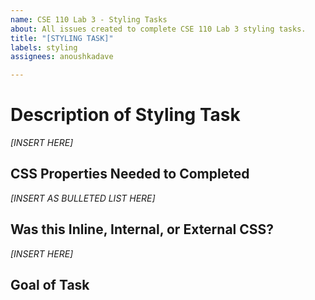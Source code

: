 ```yaml
---
name: CSE 110 Lab 3 - Styling Tasks
about: All issues created to complete CSE 110 Lab 3 styling tasks.
title: "[STYLING TASK]"
labels: styling
assignees: anoushkadave

---
```


# Description of Styling Task
*[INSERT HERE]*

## CSS Properties Needed to Completed
*[INSERT AS BULLETED LIST HERE]*

## Was this Inline, Internal, or External CSS?
*[INSERT HERE]*

## **Goal of Task**
